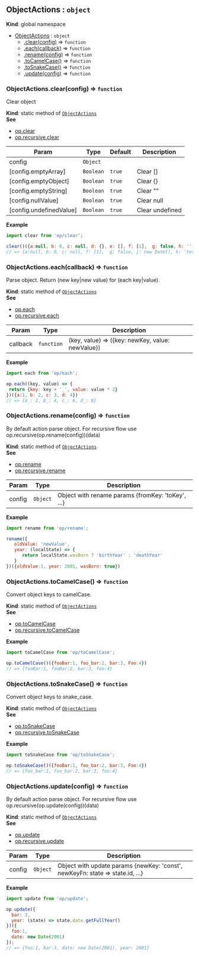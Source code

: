 <a name="ObjectActions"></a>

## ObjectActions : <code>object</code>
**Kind**: global namespace  

* [ObjectActions](#ObjectActions) : <code>object</code>
    * [.clear(config)](#ObjectActions.clear) ⇒ <code>function</code>
    * [.each(callback)](#ObjectActions.each) ⇒ <code>function</code>
    * [.rename(config)](#ObjectActions.rename) ⇒ <code>function</code>
    * [.toCamelCase()](#ObjectActions.toCamelCase) ⇒ <code>function</code>
    * [.toSnakeCase()](#ObjectActions.toSnakeCase) ⇒ <code>function</code>
    * [.update(config)](#ObjectActions.update) ⇒ <code>function</code>

<a name="ObjectActions.clear"></a>

### ObjectActions.clear(config) ⇒ <code>function</code>
Clear object

**Kind**: static method of [<code>ObjectActions</code>](#ObjectActions)  
**See**

- [op.clear](OP.md#op.clear)
- [op.recursive.clear](OP.md#op.recursive.clear)


| Param | Type | Default | Description |
| --- | --- | --- | --- |
| config | <code>Object</code> |  |  |
| [config.emptyArray] | <code>Boolean</code> | <code>true</code> | Clear [] |
| [config.emptyObject] | <code>Boolean</code> | <code>true</code> | Clear {} |
| [config.emptyString] | <code>Boolean</code> | <code>true</code> | Clear "" |
| [config.nullValue] | <code>Boolean</code> | <code>true</code> | Clear null |
| [config.undefinedValue] | <code>Boolean</code> | <code>true</code> | Clear undefined |

**Example**  
```js
import clear from 'op/clear';

clear()({a:null, b: 0, c: null, d: {}, e: [], f: [1],  g: false, h: '', j: new Date(), k: 'test'})
// => {a:null, b: 0, c: null, f: [1],  g: false, j: new Date(), k: 'test'}
```
<a name="ObjectActions.each"></a>

### ObjectActions.each(callback) ⇒ <code>function</code>
Parse object. Return (new key|new value) for (each key|value).

**Kind**: static method of [<code>ObjectActions</code>](#ObjectActions)  
**See**

- [op.each](OP.md#op.each)
- [op.recursive.each](OP.md#op.recursive.each)


| Param | Type | Description |
| --- | --- | --- |
| callback | <code>function</code> | (key, value) => ({key: newKey, value: newValue}) |

**Example**  
```js
import each from 'op/each';

op.each((key, value) => {
 return {key: key + '_', value: value * 2}
})({a:1, b: 2, c: 3, d: 4})
// => {a_: 2, b_: 4, c_: 6, d_: 8}
```
<a name="ObjectActions.rename"></a>

### ObjectActions.rename(config) ⇒ <code>function</code>
By default action parse object.
For recursive flow use op.recursive(op.rename(config))(data)

**Kind**: static method of [<code>ObjectActions</code>](#ObjectActions)  
**See**

- [op.rename](OP.md#op.rename)
- [op.recursive.rename](OP.md#op.recursive.rename)


| Param | Type | Description |
| --- | --- | --- |
| config | <code>Object</code> | Object with rename params {fromKey: 'toKey', ...} |

**Example**  
```js
import rename from 'op/rename';

rename({
   oldValue: 'newValue',
   year: (localState) => {
      return localState.wasBorn ? 'birthYear' : 'deathYear'
   }
})({oldValue:1, year: 2001, wasBorn: true})
```
<a name="ObjectActions.toCamelCase"></a>

### ObjectActions.toCamelCase() ⇒ <code>function</code>
Convert object keys to camelCase.

**Kind**: static method of [<code>ObjectActions</code>](#ObjectActions)  
**See**

- [op.toCamelCase](OP.md#op.toCamelCase)
- [op.recursive.toCamelCase](OP.md#op.recursive.toCamelCase)

**Example**  
```js
import toCamelCase from 'op/toCamelCase';

op.toCamelCase()({fooBar:1, foo_bar:2, bar:3, Foo:4})
// => {fooBar:1, fooBar:2, bar:3, foo:4}
```
<a name="ObjectActions.toSnakeCase"></a>

### ObjectActions.toSnakeCase() ⇒ <code>function</code>
Convert object keys to snake_case.

**Kind**: static method of [<code>ObjectActions</code>](#ObjectActions)  
**See**

- [op.toSnakeCase](OP.md#op.toSnakeCase)
- [op.recursive.toSnakeCase](OP.md#op.recursive.toSnakeCase)

**Example**  
```js
import toSnakeCase from 'op/toSnakeCase';

op.toSnakeCase()({fooBar:1, foo_bar:2, bar:3, Foo:4})
// => {foo_bar:1, foo_bar:2, bar:3, foo:4}
```
<a name="ObjectActions.update"></a>

### ObjectActions.update(config) ⇒ <code>function</code>
By default action parse object. For recursive flow use op.recursive(op.update(config))(data)

**Kind**: static method of [<code>ObjectActions</code>](#ObjectActions)  
**See**

- [op.update](OP.md#op.update)
- [op.recursive.update](OP.md#op.recursive.update)


| Param | Type | Description |
| --- | --- | --- |
| config | <code>Object</code> | Object with update params {newKey: 'const', newKeyFn: state => state.id, ...} |

**Example**  
```js
import update from 'op/update';

op.update({
  bar: 3,
  year: (state) => state.date.getFullYear()
})({
  foo:1,
  date: new Date(2001)
});
// => {foo:1, bar:3, date: new Date(2001), year: 2001}
```
